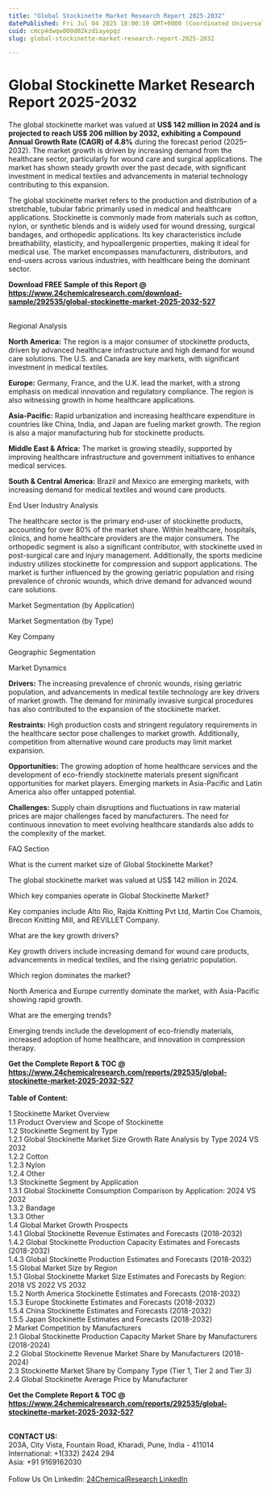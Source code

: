 ```yaml
---
title: "Global Stockinette Market Research Report 2025-2032"
datePublished: Fri Jul 04 2025 18:00:19 GMT+0000 (Coordinated Universal Time)
cuid: cmcp4dwqw000d02kzdiayepqz
slug: global-stockinette-market-research-report-2025-2032

---
```


# Global Stockinette Market Research Report 2025-2032

<p>The global stockinette market was valued at <strong>US$ 142 million in 2024 and is projected to reach US$ 206 million by 2032, exhibiting a Compound Annual Growth Rate (CAGR) of 4.8%</strong> during the forecast period (2025–2032). The market growth is driven by increasing demand from the healthcare sector, particularly for wound care and surgical applications. The market has shown steady growth over the past decade, with significant investment in medical textiles and advancements in material technology contributing to this expansion.</p><p>
</p><p>The global stockinette market refers to the production and distribution of a stretchable, tubular fabric primarily used in medical and healthcare applications. Stockinette is commonly made from materials such as cotton, nylon, or synthetic blends and is widely used for wound dressing, surgical bandages, and orthopedic applications. Its key characteristics include breathability, elasticity, and hypoallergenic properties, making it ideal for medical use. The market encompasses manufacturers, distributors, and end-users across various industries, with healthcare being the dominant sector.</p><div><b>Download FREE Sample of this Report @ 
            <a href="https://www.24chemicalresearch.com/download-sample/292535/global-stockinette-market-2025-2032-527">
            https://www.24chemicalresearch.com/download-sample/292535/global-stockinette-market-2025-2032-527</a></b></div><br><p>
Regional Analysis</p><p>
</p><p><strong>North America:</strong> The region is a major consumer of stockinette products, driven by advanced healthcare infrastructure and high demand for wound care solutions. The U.S. and Canada are key markets, with significant investment in medical textiles.</p><p>
</p><p><strong>Europe:</strong> Germany, France, and the U.K. lead the market, with a strong emphasis on medical innovation and regulatory compliance. The region is also witnessing growth in home healthcare applications.</p><p>
</p><p><strong>Asia-Pacific:</strong> Rapid urbanization and increasing healthcare expenditure in countries like China, India, and Japan are fueling market growth. The region is also a major manufacturing hub for stockinette products.</p><p>
</p><p><strong>Middle East &amp; Africa:</strong> The market is growing steadily, supported by improving healthcare infrastructure and government initiatives to enhance medical services.</p><p>
</p><p><strong>South &amp; Central America:</strong> Brazil and Mexico are emerging markets, with increasing demand for medical textiles and wound care products.</p><p>
End User Industry Analysis</p><p>
</p><p>The healthcare sector is the primary end-user of stockinette products, accounting for over 80% of the market share. Within healthcare, hospitals, clinics, and home healthcare providers are the major consumers. The orthopedic segment is also a significant contributor, with stockinette used in post-surgical care and injury management. Additionally, the sports medicine industry utilizes stockinette for compression and support applications. The market is further influenced by the growing geriatric population and rising prevalence of chronic wounds, which drive demand for advanced wound care solutions.</p><p>
Market Segmentation (by Application)</p><p>
</p><p>
Market Segmentation (by Type)</p><p>
</p><p>
Key Company</p><p>
</p><p>
Geographic Segmentation</p><p>
</p><p>
Market Dynamics</p><p>
</p><p><strong>Drivers:</strong> The increasing prevalence of chronic wounds, rising geriatric population, and advancements in medical textile technology are key drivers of market growth. The demand for minimally invasive surgical procedures has also contributed to the expansion of the stockinette market.</p><p>
</p><p><strong>Restraints:</strong> High production costs and stringent regulatory requirements in the healthcare sector pose challenges to market growth. Additionally, competition from alternative wound care products may limit market expansion.</p><p>
</p><p><strong>Opportunities:</strong> The growing adoption of home healthcare services and the development of eco-friendly stockinette materials present significant opportunities for market players. Emerging markets in Asia-Pacific and Latin America also offer untapped potential.</p><p>
</p><p><strong>Challenges:</strong> Supply chain disruptions and fluctuations in raw material prices are major challenges faced by manufacturers. The need for continuous innovation to meet evolving healthcare standards also adds to the complexity of the market.</p><p>
FAQ Section</p><p>
What is the current market size of Global Stockinette Market?</p><p>
</p><p>The global stockinette market was valued at US$ 142 million in 2024.</p><p>
Which key companies operate in Global Stockinette Market?</p><p>
</p><p>Key companies include Alto Rio, Rajda Knitting Pvt Ltd, Martin Cox Chamois, Brecon Knitting Mill, and REVILLET Company.</p><p>
What are the key growth drivers?</p><p>
</p><p>Key growth drivers include increasing demand for wound care products, advancements in medical textiles, and the rising geriatric population.</p><p>
Which region dominates the market?</p><p>
</p><p>North America and Europe currently dominate the market, with Asia-Pacific showing rapid growth.</p><p>
What are the emerging trends?</p><p>
</p><p>Emerging trends include the development of eco-friendly materials, increased adoption of home healthcare, and innovation in compression therapy.</p>

<div><b>Get the Complete Report & TOC @ 
            <a href="https://www.24chemicalresearch.com/reports/292535/global-stockinette-market-2025-2032-527">
            https://www.24chemicalresearch.com/reports/292535/global-stockinette-market-2025-2032-527</a></b></div><br>
            <b>Table of Content:</b><p>1 Stockinette Market Overview<br />
    1.1 Product Overview and Scope of Stockinette<br />
    1.2 Stockinette Segment by Type<br />
        1.2.1 Global Stockinette Market Size Growth Rate Analysis by Type 2024 VS 2032<br />
        1.2.2 Cotton<br />
        1.2.3 Nylon<br />
        1.2.4 Other<br />
    1.3 Stockinette Segment by Application<br />
        1.3.1 Global Stockinette Consumption Comparison by Application: 2024 VS 2032<br />
        1.3.2 Bandage<br />
        1.3.3 Other<br />
    1.4 Global Market Growth Prospects<br />
        1.4.1 Global Stockinette Revenue Estimates and Forecasts (2018-2032)<br />
        1.4.2 Global Stockinette Production Capacity Estimates and Forecasts (2018-2032)<br />
        1.4.3 Global Stockinette Production Estimates and Forecasts (2018-2032)<br />
    1.5 Global Market Size by Region<br />
        1.5.1 Global Stockinette Market Size Estimates and Forecasts by Region: 2018 VS 2022 VS 2032<br />
        1.5.2 North America Stockinette Estimates and Forecasts (2018-2032)<br />
        1.5.3 Europe Stockinette Estimates and Forecasts (2018-2032)<br />
        1.5.4 China Stockinette Estimates and Forecasts (2018-2032)<br />
        1.5.5 Japan Stockinette Estimates and Forecasts (2018-2032)<br />
2 Market Competition by Manufacturers<br />
    2.1 Global Stockinette Production Capacity Market Share by Manufacturers (2018-2024)<br />
    2.2 Global Stockinette Revenue Market Share by Manufacturers (2018-2024)<br />
    2.3 Stockinette Market Share by Company Type (Tier 1, Tier 2 and Tier 3)<br />
    2.4 Global Stockinette Average Price by Manufacturer</p>

<div><b>Get the Complete Report & TOC @ 
            <a href="https://www.24chemicalresearch.com/reports/292535/global-stockinette-market-2025-2032-527">
            https://www.24chemicalresearch.com/reports/292535/global-stockinette-market-2025-2032-527</a></b></div><br>

<b>CONTACT US:</b><br>
            203A, City Vista, Fountain Road, Kharadi, Pune, India - 411014<br>
            International: +1(332) 2424 294<br>
            Asia: +91 9169162030 <br><br>
            Follow Us On LinkedIn: <a href="https://www.linkedin.com/company/24chemicalresearch/">24ChemicalResearch LinkedIn</a>